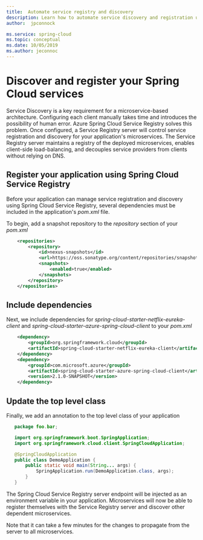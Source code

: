 ```yaml
---
title:  Automate service registry and discovery 
description: Learn how to automate service discovery and registration using Spring Cloud Service Registry
author:  jpconnock

ms.service: spring-cloud
ms.topic: conceptual
ms.date: 10/05/2019
ms.author: jeconnoc
---
```

# Discover and register your Spring Cloud services

Service Discovery is a key requirement for a microservice-based architecture.  Configuring each client manually takes time and introduces the possibility of human error.  Azure Spring Cloud Service Registry solves this problem.  Once configured, a Service Registry server will control service registration and discovery for your application's microservices. The Service Registry server maintains a registry of the deployed microservices, enables client-side load-balancing, and decouples service providers from clients without relying on DNS.

## Register your application using Spring Cloud Service Registry

Before your application can manage service registration and discovery using Spring Cloud Service Registry, several dependencies must be included in the application's *pom.xml* file.

To begin, add a snapshot repository to the *repository* section of your *pom.xml*

```xml
    <repositories>
        <repository>
            <id>nexus-snapshots</id>
            <url>https://oss.sonatype.org/content/repositories/snapshots/</url>
            <snapshots>
                <enabled>true</enabled>
            </snapshots>
        </repository>
    </repositories>
```

## Include dependencies

Next, we include dependencies for *spring-cloud-starter-netflix-eureka-client* and *spring-cloud-starter-azure-spring-cloud-client* to your *pom.xml*

```xml
    <dependency>
        <groupId>org.springframework.cloud</groupId>
        <artifactId>spring-cloud-starter-netflix-eureka-client</artifactId>
    </dependency>
    <dependency>
        <groupId>com.microsoft.azure</groupId>
        <artifactId>spring-cloud-starter-azure-spring-cloud-client</artifactId>
        <version>2.1.0-SNAPSHOT</version>
    </dependency>
```

## Update the top level class

Finally, we add an annotation to the top level class of your application

 ```java
    package foo.bar;

    import org.springframework.boot.SpringApplication;
    import org.springframework.cloud.client.SpringCloudApplication;

    @SpringCloudApplication
    public class DemoApplication {
        public static void main(String... args) {
            SpringApplication.run(DemoApplication.class, args);
        }
    }
 ```

The Spring Cloud Service Registry server endpoint will be injected as an environment variable in your application.  Microservices will now be able to register themselves with the Service Registry server and discover other dependent microservices.

Note that it can take a few minutes for the changes to propagate from the server to all microservices.
